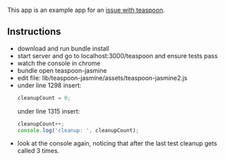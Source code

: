 This app is an example app for an [issue with teaspoon](https://github.com/modeset/teaspoon/issues/487).

## Instructions

- download and run bundle install
- start server and go to localhost:3000/teaspoon and ensure tests pass
- watch the console in chrome
- bundle open teaspoon-jasmine
- edit file: lib/teaspoon-jasmine/assets/teaspoon-jasmine2.js
- under line 1298 insert:
  ```javascript
  cleanupCount = 0;
  ```
  under line 1315 insert:
  ```javascript
  cleanupCount++;
  console.log('cleanup: ', cleanupCount);
  ```
- look at the console again, noticing that after the last test cleanup gets called 3 times.

